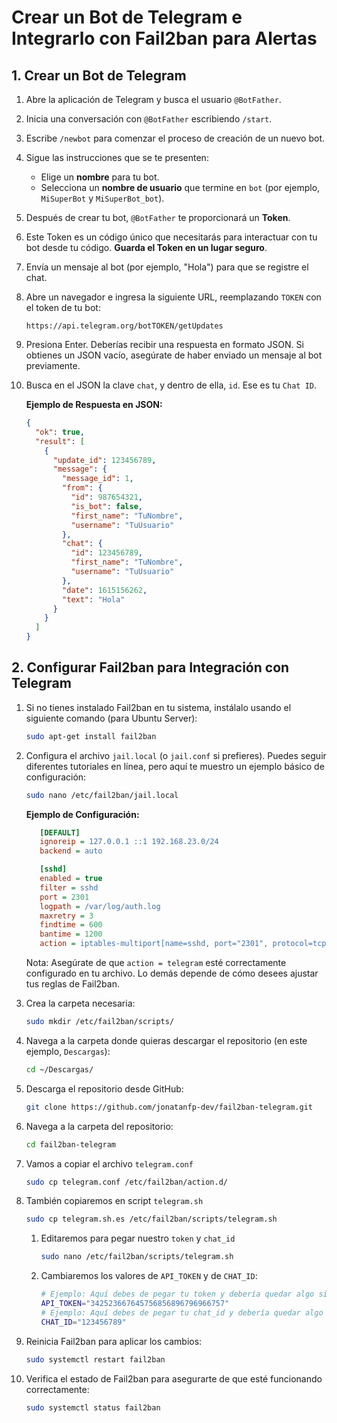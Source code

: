 # Crear un Bot de Telegram e Integrarlo con Fail2ban para Alertas

## 1. Crear un Bot de Telegram

1. Abre la aplicación de Telegram y busca el usuario `@BotFather`.
2. Inicia una conversación con `@BotFather` escribiendo `/start`.
3. Escribe `/newbot` para comenzar el proceso de creación de un nuevo bot.
4. Sigue las instrucciones que se te presenten:
   - Elige un **nombre** para tu bot.
   - Selecciona un **nombre de usuario** que termine en `bot` (por ejemplo, `MiSuperBot` y `MiSuperBot_bot`).
5. Después de crear tu bot, `@BotFather` te proporcionará un **Token**.
6. Este Token es un código único que necesitarás para interactuar con tu bot desde tu código. **Guarda el Token en un lugar seguro**.
7. Envía un mensaje al bot (por ejemplo, "Hola") para que se registre el chat.
8. Abre un navegador e ingresa la siguiente URL, reemplazando `TOKEN` con el token de tu bot:

   `https://api.telegram.org/botTOKEN/getUpdates`

9. Presiona Enter. Deberías recibir una respuesta en formato JSON. Si obtienes un JSON vacío, asegúrate de haber enviado un mensaje al bot previamente.
10. Busca en el JSON la clave `chat`, y dentro de ella, `id`. Ese es tu `Chat ID`.

    **Ejemplo de Respuesta en JSON:**

    ```json
    {
      "ok": true,
      "result": [
        {
          "update_id": 123456789,
          "message": {
            "message_id": 1,
            "from": {
              "id": 987654321,
              "is_bot": false,
              "first_name": "TuNombre",
              "username": "TuUsuario"
            },
            "chat": {
              "id": 123456789,
              "first_name": "TuNombre",
              "username": "TuUsuario"
            },
            "date": 1615156262,
            "text": "Hola"
          }
        }
      ]
    }
    ```

## 2. Configurar Fail2ban para Integración con Telegram

1. Si no tienes instalado Fail2ban en tu sistema, instálalo usando el siguiente comando (para Ubuntu Server):

   ```bash
   sudo apt-get install fail2ban
   ```

2. Configura el archivo `jail.local` (o `jail.conf` si prefieres). Puedes seguir diferentes tutoriales en línea, pero aquí te muestro un ejemplo básico de configuración:

   ```bash
   sudo nano /etc/fail2ban/jail.local
   ```

   **Ejemplo de Configuración:**


   ```ini
      [DEFAULT]
      ignoreip = 127.0.0.1 ::1 192.168.23.0/24
      backend = auto

      [sshd]
      enabled = true
      filter = sshd
      port = 2301
      logpath = /var/log/auth.log
      maxretry = 3
      findtime = 600
      bantime = 1200
      action = iptables-multiport[name=sshd, port="2301", protocol=tcp] telegram
   ```

   Nota: Asegúrate de que `action = telegram` esté correctamente configurado en tu archivo. Lo demás depende de cómo desees ajustar tus reglas de Fail2ban.

3. Crea la carpeta necesaria:

   ```bash
   sudo mkdir /etc/fail2ban/scripts/
   ```

4. Navega a la carpeta donde quieras descargar el repositorio (en este ejemplo, `Descargas`):

   ```bash
   cd ~/Descargas/
   ```

5. Descarga el repositorio desde GitHub:

   ```bash
   git clone https://github.com/jonatanfp-dev/fail2ban-telegram.git
   ```

6. Navega a la carpeta del repositorio:

   ```bash
   cd fail2ban-telegram
   ```

7. Vamos a copiar el archivo `telegram.conf`

   ```bash
   sudo cp telegram.conf /etc/fail2ban/action.d/
   ```

8. También copiaremos en script `telegram.sh`

   ```bash
   sudo cp telegram.sh.es /etc/fail2ban/scripts/telegram.sh
   ```

   1. Editaremos para pegar nuestro `token` y `chat_id`

      ```bash
      sudo nano /etc/fail2ban/scripts/telegram.sh
      ```

   2. Cambiaremos los valores de `API_TOKEN` y de `CHAT_ID`:
      ```bash
      # Ejemplo: Aquí debes de pegar tu token y debería quedar algo similar
      API_TOKEN="342523667645756856896796966757"
      # Ejemplo: Aquí debes de pegar tu chat_id y debería quedar algo similar
      CHAT_ID="123456789"
      ```

9. Reinicia Fail2ban para aplicar los cambios:

   ```bash
   sudo systemctl restart fail2ban
   ```

10. Verifica el estado de Fail2ban para asegurarte de que esté funcionando correctamente:

    ```bash
    sudo systemctl status fail2ban
    ```